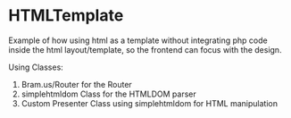 # HTMLTemplate
Example of how using html as a template without integrating php code inside the html layout/template,
so the frontend can focus with the design.

Using Classes:
1. Bram.us/Router for the Router
2. simplehtmldom Class for the HTMLDOM parser
3. Custom Presenter Class using simplehtmldom for HTML manipulation
